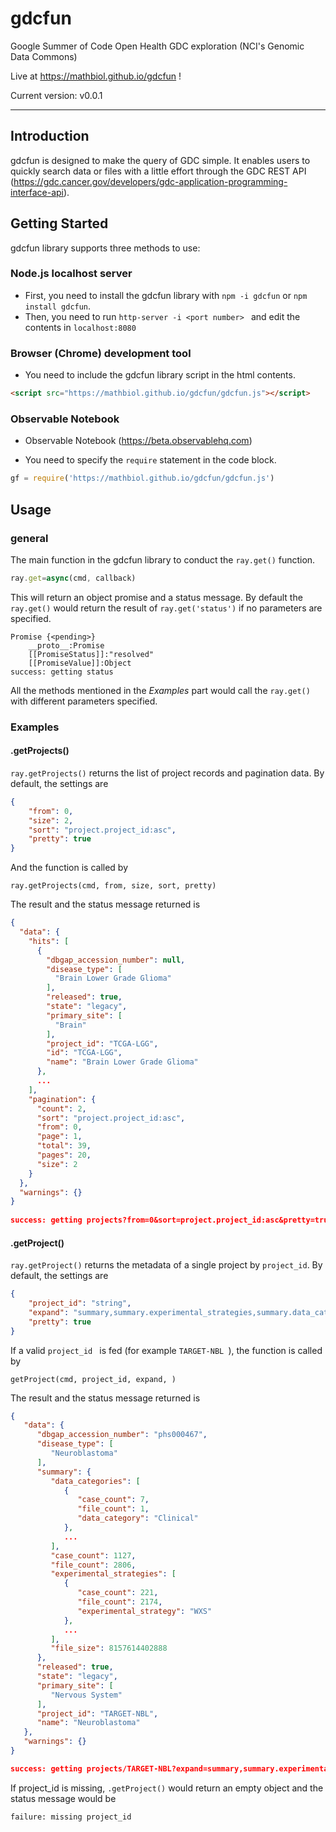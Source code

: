 # gdcfun
Google Summer of Code Open Health GDC exploration (NCI's Genomic Data Commons)

Live at https://mathbiol.github.io/gdcfun !

Current version: v0.0.1

___

## Introduction

gdcfun is designed to make the query of GDC simple. It enables users to quickly search data or files with a little effort through the GDC REST API (https://gdc.cancer.gov/developers/gdc-application-programming-interface-api). 

## Getting Started

gdcfun library supports three methods to use:

### Node.js localhost server

* First, you need to install the gdcfun library with `npm -i gdcfun`  or `npm install gdcfun`.
* Then, you need to run `http-server -i <port number> ` and edit the contents in `localhost:8080`

### Browser (Chrome) development tool

* You need to include the gdcfun library script in the html contents.

```html
<script src="https://mathbiol.github.io/gdcfun/gdcfun.js"></script>
```

### Observable Notebook 

* Observable Notebook (https://beta.observablehq.com)

* You need to specify the `require` statement in the code block.

```javascript
gf = require('https://mathbiol.github.io/gdcfun/gdcfun.js')
```

## Usage

### general

The main function in the gdcfun library to conduct the ``ray.get()`` function. 

```javascript
ray.get=async(cmd, callback)
```

This will return an object promise and a status message. By default the ``ray.get()`` would return the result of  ``ray.get('status')`` if no parameters are specified.

```
Promise {<pending>}
	__proto__:Promise
	[[PromiseStatus]]:"resolved"
	[[PromiseValue]]:Object
success: getting status
```

All the methods mentioned in the *Examples* part would call the `ray.get()` with different parameters specified.

### Examples

#### .getProjects()

``ray.getProjects()`` returns the list of project records and pagination data. By default, the settings are

```json
{
    "from": 0,
    "size": 2,
    "sort": "project.project_id:asc",
    "pretty": true
}
```

And the function is called by

```
ray.getProjects(cmd, from, size, sort, pretty)
```

The result and the status message returned is

```json
{
  "data": {
    "hits": [
      {
        "dbgap_accession_number": null,
        "disease_type": [
          "Brain Lower Grade Glioma"
        ],
        "released": true,
        "state": "legacy",
        "primary_site": [
          "Brain"
        ],
        "project_id": "TCGA-LGG",
        "id": "TCGA-LGG",
        "name": "Brain Lower Grade Glioma"
      },
      ...
    ],
    "pagination": {
      "count": 2,
      "sort": "project.project_id:asc",
      "from": 0,
      "page": 1,
      "total": 39,
      "pages": 20,
      "size": 2
    }
  },
  "warnings": {}
}
        
success: getting projects?from=0&sort=project.project_id:asc&pretty=true
```

#### .getProject()

``ray.getProject()`` returns the metadata of a single project by ``project_id``. By default, the settings are

```json
{
    "project_id": "string",
    "expand": "summary,summary.experimental_strategies,summary.data_categories",
    "pretty": true
}
```

If a valid ``project_id `` is fed (for example ``TARGET-NBL ``), the function is called by

```
getProject(cmd, project_id, expand, )
```

The result and the status message returned is

```json
{
   "data": {
      "dbgap_accession_number": "phs000467",
      "disease_type": [
         "Neuroblastoma"
      ],
      "summary": {
         "data_categories": [
            {
               "case_count": 7,
               "file_count": 1,
               "data_category": "Clinical"
            },
            ...
         ],
         "case_count": 1127,
         "file_count": 2806,
         "experimental_strategies": [
            {
               "case_count": 221,
               "file_count": 2174,
               "experimental_strategy": "WXS"
            },
            ...
         ],
         "file_size": 8157614402888
      },
      "released": true,
      "state": "legacy",
      "primary_site": [
         "Nervous System"
      ],
      "project_id": "TARGET-NBL",
      "name": "Neuroblastoma"
   },
   "warnings": {}
}

success: getting projects/TARGET-NBL?expand=summary,summary.experimental_strategies,summary.data_categories&pretty=true
```

If project_id is missing, ``.getProject()`` would return an empty object and the status message would be

```
failure: missing project_id
```

